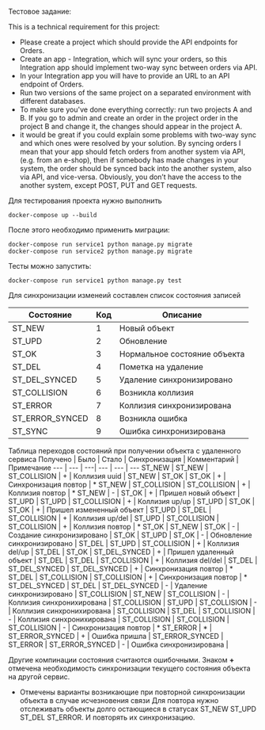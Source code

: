 Тестовое задание:

This is a technical requirement for this project:
* Please create a project which should provide the API endpoints for Orders.
* Create an app - Integration, which will sync your orders, so this Integration app should implement two-way sync between orders via API.
* In your Integration app you will have to provide an URL to an API endpoint of Orders.
* Run two versions of the same project on a separated environment with different databases.
* To make sure you've done everything correctly: run two projects A and B. If you go to admin and create an order in the project order in the project B and change it, the changes should appear in the project A.
* it would be great if you could explain some problems with two-way sync and which ones were resolved by your solution.
 By syncing orders I mean that your app should fetch orders from another system via API, (e.g. from an e-shop), then if somebody has made changes in your system, the order should be synced back into the another system, also via API, and vice-versa. Obviously, you don’t have the access to the another system, except POST, PUT and GET requests.

Для тестирования проекта нужно выполнить
``` shell
docker-compose up --build
```
После этого необходимо применить миграции:
``` shell
docker-compose run service1 python manage.py migrate
docker-compose run service2 python manage.py migrate
```

Тесты можно запустить:
``` shell
docker-compose run service1 python manage.py test
```

Для синхронизации изменеий составлен список состояния записей

Состояние | Код | Описание
--- | --- | ---
ST_NEW | 1 | Новый объект
ST_UPD | 2 | Обновление
ST_OK | 3 | Нормальное состояние объекта
ST_DEL | 4 | Пометка на удаление
ST_DEL_SYNCED | 5 | Удаление синхронизировано
ST_COLLISION | 6 | Возникла коллизия
ST_ERROR | 7 | Коллизия синхронизирована
ST_ERROR_SYNCED | 8 | Возникла ошибка
ST_SYNC | 9 | Ошибка синхронизирована

Таблица переходов состояний при получении объекта с удаленного сервиса
Получено | Было | Стало | Синхронизация | Комментарий | Примечание
--- | --- | ---| --- | --- | ---
ST_NEW | ST_NEW | ST_COLLISION | + | Коллизия uuid |
ST_NEW | ST_OK | ST_OK | + | Синхронизация повтор | *
ST_NEW | ST_COLLISION | ST_COLLISION | + | Коллизия повтор | *
ST_NEW | - | ST_OK | + | Пришел новый объект |
ST_UPD | ST_UPD | ST_COLLISION | + | Коллизия up/up |
ST_UPD | ST_OK | ST_OK | + | Пришел измененный объект |
ST_UPD | ST_DEL | ST_COLLISION | + | Коллизия up/del |
ST_UPD | ST_COLLISION | ST_COLLISION | + | Коллизия повтор | *
ST_OK | ST_NEW | ST_OK | - | Создание синхронизировано |
ST_OK | ST_UPD | ST_OK | - | Обновление синхронизировано |
ST_DEL | ST_UPD | ST_COLLISION | + | Коллизия del/up |
ST_DEL | ST_OK | ST_DEL_SYNCED | + | Пришел удаленный объект |
ST_DEL | ST_DEL | ST_COLLISION | + | Коллизия del/del |
ST_DEL | ST_DEL_SYNCED | ST_DEL_SYNCED | + | Синхронизация повтор | *
ST_DEL | ST_COLLISION | ST_COLLISION | + | Синхронизация повтор | *
ST_DEL_SYNCED | ST_DEL | ST_DEL_SYNCED | - | Удаление синхронизировано |
ST_COLLISION | ST_NEW | ST_COLLISION | - | Коллизия синхронихирована |
ST_COLLISION | ST_UPD | ST_COLLISION | - | Коллизия синхронихирована |
ST_COLLISION | ST_DEL | ST_COLLISION | - | Коллизия синхронихирована |
ST_COLLISION | ST_COLLISION | ST_COLLISION | - | Синхронизация повтор | *
ST_ERROR | * | ST_ERROR_SYNCED | + | Ошибка пришла |
ST_ERROR_SYNCED | ST_ERROR | ST_ERROR_SYNCED | - | Ошибка синхронизирована |

Другие компинации состояния считаются ошибочными.
Знаком **+** отмечена необходимость синхронизации текущего состояния объекта на другой сервис.
* Отмечены варианты возникающие при повторной синхронизации объекта в случае исчезновения связи
Для повтора нужно отслеживать объекты долго остающиеся в статусах ST_NEW ST_UPD ST_DEL ST_ERROR.
И повторять их синхронизацию.